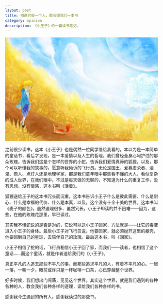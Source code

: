 ```yaml
---
layout: post
title: 相遇的每一个人，都会赠我们一本书
category: opinion
description: 《小王子》的一篇读书笔记。
---
```


![cover](/images/meetpeople/cover.jpg)

之前很少读书，这本《小王子》也是偶然一位同学借给我看的，本以为是一本简单的童话书，看后才发现，是一本爱情以及人生的哲理。我们曾经全身心呵护过的那朵玫瑰，告诉我们这是个怎样的世界的小蛇，告诉我们爱情真谛的狐狸，以及，那个可以听懂我的故事的，愿意听我倾诉的飞行员。无论是国王、爱慕虚荣者、酒鬼、商人、点灯人还是地理学家，都是我们童年眼中那些看不懂的大人，看似复杂的成人世界，在我们眼中，不过是每天做的无聊的，不知道为什么的重复工作，没有思想，没有情感，这本书叫《活着》。 

狐狸送给王子的这本书冗长而沉重，这本书告诉小王子什么是彼此需要、什么是耐心、什么是幸福的代价、什么是本真，以及，这个没有十全十美的世界。这本书叫《麦子的颜色》。虽然道理很多、虽然冗长，小王子却读的并不困难——因为，这些，在他的玫瑰花那里，早已读过。 

其实我不懂蛇说的是否是对的，它说可以送小王子回家，方法就是——让它的毒液进入小王子的身体。最后小王子对飞行员说，他要回家，就必须抛开这里的躯壳，他要回到自己的星球，去陪伴自己的玫瑰。最后这本书，叫《回家》。 

小王子相信了蛇的话，飞行员相信小王子回了家，而我们——读者，也相信了这个童话……而这个童话，就是作者送给我们的《小王子》。 

真正平凡的人追去那些不平凡的事，而那些追求平凡的人，有着不平凡的心。一起一落，一朝一夕，眼前或许只是一杯咖啡一口茶，心已穿越整个世界。 

好多时候，我们想出门闯荡，见见这个世界，其实这个世界，就是我们遇到的各种各种的人，教会我们各种各样的道理，读给我们各种各样的书。

感谢我今生遇到的所有人，感谢我读过的那些书。
